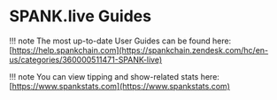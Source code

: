 # SPANK.live Guides

!!! note
    The most up-to-date User Guides can be found here: [https://help.spankchain.com](https://spankchain.zendesk.com/hc/en-us/categories/360000511471-SPANK-live)


!!! note
    You can view tipping and show-related stats here: [https://www.spankstats.com](https://www.spankstats.com)

